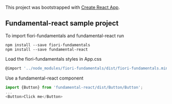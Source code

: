 This project was bootstrapped with [Create React App](https://github.com/facebook/create-react-app).

## Fundamental-react sample project

To import fiori-fundamentals and fundamental-react run

```
npm install --save fiori-fundamentals
npm install --save fundamental-react
```

Load the fiori-fundamentals styles in App.css

```javascript
@import '../node_modules/fiori-fundamentals/dist/fiori-fundamentals.min.css';
```

Use a fundamental-react component

```javascript
import {Button} from 'fundamental-react/dist/Button/Button';
...
<Button>Click me</Button>
```
